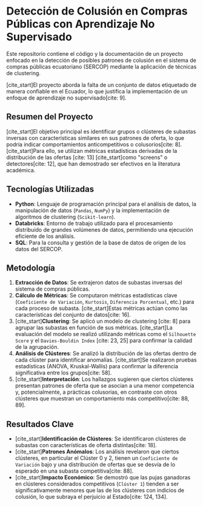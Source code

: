 # Detección de Colusión en Compras Públicas con Aprendizaje No Supervisado

Este repositorio contiene el código y la documentación de un proyecto enfocado en la detección de posibles patrones de colusión en el sistema de compras públicas ecuatoriano (SERCOP) mediante la aplicación de técnicas de clustering.

[cite_start]El proyecto aborda la falta de un conjunto de datos etiquetado de manera confiable en el Ecuador, lo que justifica la implementación de un enfoque de aprendizaje no supervisado[cite: 9].

## Resumen del Proyecto

[cite_start]El objetivo principal es identificar grupos o clústeres de subastas inversas con características similares en sus patrones de oferta, lo que podría indicar comportamientos anticompetitivos o colusorios[cite: 8]. [cite_start]Para ello, se utilizan métricas estadísticas derivadas de la distribución de las ofertas [cite: 13] [cite_start]como "screens" o detectores[cite: 12], que han demostrado ser efectivos en la literatura académica.

## Tecnologías Utilizadas

* **Python**: Lenguaje de programación principal para el análisis de datos, la manipulación de datos (`Pandas`, `NumPy`) y la implementación de algoritmos de clustering (`Scikit-learn`).
* **Databricks**: Entorno de trabajo utilizado para el procesamiento distribuido de grandes volúmenes de datos, permitiendo una ejecución eficiente de los análisis.
* **SQL**: Para la consulta y gestión de la base de datos de origen de los datos del SERCOP.

## Metodología

1.  **Extracción de Datos**: Se extrajeron datos de subastas inversas del sistema de compras públicas.
2.  **Cálculo de Métricas**: Se computaron métricas estadísticas clave (`Coeficiente de Variación`, `Kurtosis`, `Diferencia Porcentual`, etc.) para cada proceso de subasta. [cite_start]Estas métricas actúan como las características del conjunto de datos[cite: 16].
3.  [cite_start]**Clustering**: Se aplicó un modelo de clustering [cite: 8] para agrupar las subastas en función de sus métricas. [cite_start]La evaluación del modelo se realizó utilizando métricas como el `Silhouette Score` y el `Davies-Bouldin Index` [cite: 23, 25] para confirmar la calidad de la agrupación.
4.  **Análisis de Clústeres**: Se analizó la distribución de las ofertas dentro de cada clúster para identificar anomalías. [cite_start]Se realizaron pruebas estadísticas (ANOVA, Kruskal-Wallis) para confirmar la diferencia significativa entre los grupos[cite: 58].
5.  [cite_start]**Interpretación**: Los hallazgos sugieren que ciertos clústeres presentan patrones de oferta que se asocian a una menor competencia y, potencialmente, a prácticas colusorias, en contraste con otros clústeres que muestran un comportamiento más competitivo[cite: 88, 89].

## Resultados Clave

* [cite_start]**Identificación de Clústeres**: Se identificaron clústeres de subastas con características de oferta distintas[cite: 18].
* [cite_start]**Patrones Anómalos**: Los análisis revelaron que ciertos clústeres, en particular el Clúster 0 y 2, tienen un `Coeficiente de Variación` bajo y una distribución de ofertas que se desvía de lo esperado en una subasta competitiva[cite: 88].
* [cite_start]**Impacto Económico**: Se demostró que las pujas ganadoras en clústeres considerados competitivos (`Clúster 1`) tienden a ser significativamente menores que las de los clústeres con indicios de colusión, lo que subraya el perjuicio al Estado[cite: 124, 134].
